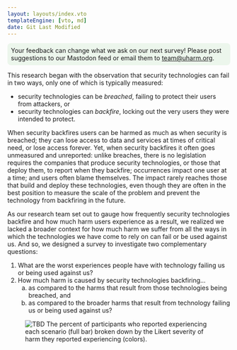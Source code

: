 ```yaml
---
layout: layouts/index.vto
templateEngine: [vto, md]
date: Git Last Modified
---
```


<div style="display: inline-block; padding: 0.5rem; background-color: rgba(220, 240, 220, 0.5); border-radius: 0.5rem;">
Your feedback can change what we ask on our next survey! Please post suggestions to our Mastodon feed or email them to <a href="mailto:team@uharm.org">team@uharm.org</a>.
</div>

This research began with the observation that security technologies can fail in two ways, only one of which is typically measured:
 - security technologies can be *breached*, failing to protect their users from attackers, or
 - security technologies can *backfire*, locking out the very users they were intended to protect.

When security backfires users can be harmed as much as when security is breached; they can lose access to data and services at times of critical need, or lose access forever. Yet, when security backfires it often goes unmeasured and unreported: unlike breaches, there is no legislation requires the companies that produce security technologies, or those that deploy them, to report when they backfire; occurrences impact one user at a time; and users often blame themselves. The impact rarely reaches those that build and deploy these technologies, even though they are often in the best position to measure the scale of the problem and prevent the technology from backfiring in the future.

As our research team set out to gauge how frequently security technologies backfire and how much harm users experience as a result, we realized we lacked a broader context for how much harm we suffer from all the ways in which the technologies we have come to rely on can fail or be used against us. And so, we designed a survey to investigate two complementary questions:

<style>
	ol ol { list-style-type: lower-alpha; } and ol ol ol { list-style-type: lower-roman; }
</style>
<ol>
<li>What are the worst experiences people have with technology failing us or being used against us?</li>
<li>How much harm is caused by security technologies backfiring...
		<ol>
		<li>as compared to the harms that result from those technologies being breached, and</li>
		<li>as compared to the broader harms that result from technology failing us or being used against us?</li>
		</ol>
</li>
</ol>

<figure>
	<img src="/graphs/pilot9/scenario-harm-likert-percent.svg" alt="TBD"/>
	<caption>The percent of participants who reported experiencing each scenario (full bar) broken down by the Likert severity of harm they reported experiencing (colors).</caption>	
</figure>